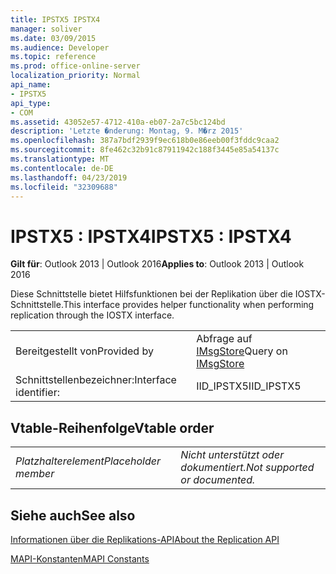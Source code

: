 ```yaml
---
title: IPSTX5 IPSTX4
manager: soliver
ms.date: 03/09/2015
ms.audience: Developer
ms.topic: reference
ms.prod: office-online-server
localization_priority: Normal
api_name:
- IPSTX5
api_type:
- COM
ms.assetid: 43052e57-4712-410a-eb07-2a7c5bc124bd
description: 'Letzte �nderung: Montag, 9. M�rz 2015'
ms.openlocfilehash: 387a7bdf2939f9ec618b0e86eeb00f3fddc9caa2
ms.sourcegitcommit: 8fe462c32b91c87911942c188f3445e85a54137c
ms.translationtype: MT
ms.contentlocale: de-DE
ms.lasthandoff: 04/23/2019
ms.locfileid: "32309688"
---
```

# <a name="ipstx5--ipstx4"></a><span data-ttu-id="96490-103">IPSTX5 : IPSTX4</span><span class="sxs-lookup"><span data-stu-id="96490-103">IPSTX5 : IPSTX4</span></span>

  
  
<span data-ttu-id="96490-104">**Gilt für**: Outlook 2013 | Outlook 2016</span><span class="sxs-lookup"><span data-stu-id="96490-104">**Applies to**: Outlook 2013 | Outlook 2016</span></span> 
  
<span data-ttu-id="96490-105">Diese Schnittstelle bietet Hilfsfunktionen bei der Replikation über die IOSTX-Schnittstelle.</span><span class="sxs-lookup"><span data-stu-id="96490-105">This interface provides helper functionality when performing replication through the IOSTX interface.</span></span>
  
|||
|:-----|:-----|
|<span data-ttu-id="96490-106">Bereitgestellt von</span><span class="sxs-lookup"><span data-stu-id="96490-106">Provided by</span></span>  <br/> |<span data-ttu-id="96490-107">Abfrage auf [IMsgStore](imsgstoreimapiprop.md)</span><span class="sxs-lookup"><span data-stu-id="96490-107">Query on [IMsgStore](imsgstoreimapiprop.md)</span></span> <br/> |
|<span data-ttu-id="96490-108">Schnittstellenbezeichner:</span><span class="sxs-lookup"><span data-stu-id="96490-108">Interface identifier:</span></span>  <br/> |<span data-ttu-id="96490-109">IID_IPSTX5</span><span class="sxs-lookup"><span data-stu-id="96490-109">IID_IPSTX5</span></span>  <br/> |
   
## <a name="vtable-order"></a><span data-ttu-id="96490-110">Vtable-Reihenfolge</span><span class="sxs-lookup"><span data-stu-id="96490-110">Vtable order</span></span>

|||
|:-----|:-----|
| <span data-ttu-id="96490-111">*Platzhalterelement*</span><span class="sxs-lookup"><span data-stu-id="96490-111">*Placeholder member*</span></span>  <br/> | <span data-ttu-id="96490-112">*Nicht unterstützt oder dokumentiert.*</span><span class="sxs-lookup"><span data-stu-id="96490-112">*Not supported or documented.*</span></span>  <br/> |
   
## <a name="see-also"></a><span data-ttu-id="96490-113">Siehe auch</span><span class="sxs-lookup"><span data-stu-id="96490-113">See also</span></span>



[<span data-ttu-id="96490-114">Informationen über die Replikations-API</span><span class="sxs-lookup"><span data-stu-id="96490-114">About the Replication API</span></span>](about-the-replication-api.md)
  
[<span data-ttu-id="96490-115">MAPI-Konstanten</span><span class="sxs-lookup"><span data-stu-id="96490-115">MAPI Constants</span></span>](mapi-constants.md)

